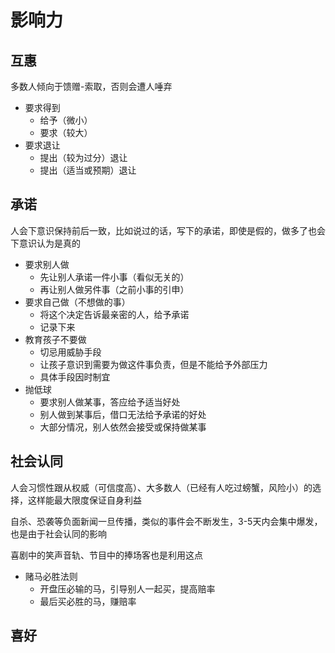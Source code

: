 # 影响力

## 互惠
多数人倾向于馈赠-索取，否则会遭人唾弃

- 要求得到
  * 给予（微小）
  * 要求（较大）
- 要求退让
  * 提出（较为过分）退让
  * 提出（适当或预期）退让

## 承诺
人会下意识保持前后一致，比如说过的话，写下的承诺，即使是假的，做多了也会下意识认为是真的

- 要求别人做
  * 先让别人承诺一件小事（看似无关的）
  * 再让别人做另件事（之前小事的引申）
- 要求自己做（不想做的事）
  * 将这个决定告诉最亲密的人，给予承诺
  * 记录下来
- 教育孩子不要做
  * 切忌用威胁手段
  * 让孩子意识到需要为做这件事负责，但是不能给予外部压力
  * 具体手段因时制宜
- 抛低球
  * 要求别人做某事，答应给予适当好处
  * 别人做到某事后，借口无法给予承诺的好处
  * 大部分情况，别人依然会接受或保持做某事

## 社会认同
人会习惯性跟从权威（可信度高）、大多数人（已经有人吃过螃蟹，风险小）的选择，这样能最大限度保证自身利益

自杀、恐袭等负面新闻一旦传播，类似的事件会不断发生，3-5天内会集中爆发，也是由于社会认同的影响

喜剧中的笑声音轨、节目中的捧场客也是利用这点

- 赌马必胜法则
  * 开盘压必输的马，引导别人一起买，提高赔率
  * 最后买必胜的马，赚赔率

## 喜好



